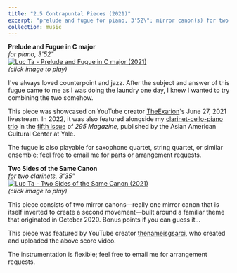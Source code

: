 ```yaml
---
title: "2.5 Contrapuntal Pieces (2021)"
excerpt: "prelude and fugue for piano, 3'52\"; mirror canon(s) for two clarinets; 3'35\"<br/>[![Luc Ta - 2.5 Contrapuntal Pieces (2021)](https://img.youtube.com/vi/KQXKckJTqVw/0.jpg 'Luc Ta - 2.5 Contrapuntal Pieces (2021)')](https://luc-ta.github.io/music/2021-contrapuntal-pieces/)"
collection: music
---
```


**Prelude and Fugue in C major**\
_for piano, 3'52"_\
[![Luc Ta - Prelude and Fugue in C major (2021)](https://img.youtube.com/vi/KQXKckJTqVw/0.jpg)](https://www.youtube.com/watch?v=KQXKckJTqVw)\
_(click image to play)_

I've always loved counterpoint and jazz. After the subject and answer of this fugue came to me as I was doing the laundry one day, I knew I wanted to try combining the two somehow.

This piece was showcased on YouTube creator [TheExarion](https://www.youtube.com/@TheExarion)'s June 27, 2021 livestream. In 2022, it was also featured alongside my [clarinet-cello-piano trio](https://luc-ta.github.io/music/2022-clarinet-trio/) in the [fifth issue](https://aacc.yalecollege.yale.edu/resources/295-magazine) of _295 Magazine_, published by the Asian American Cultural Center at Yale.

The fugue is also playable for saxophone quartet, string quartet, or similar ensemble; feel free to email me for parts or arrangement requests.

**Two Sides of the Same Canon**\
_for two clarinets, 3'35"_\
[![Luc Ta - Two Sides of the Same Canon (2021)](https://img.youtube.com/vi/H5dGyHC81e4/0.jpg)](https://www.youtube.com/watch?v=H5dGyHC81e4)\
_(click image to play)_

This piece consists of two mirror canons—really one mirror canon that is itself inverted to create a second movement—built around a familiar theme that originated in October 2020. Bonus points if you can guess it...

This piece was featured by YouTube creator [thenameisgsarci](https://www.youtube.com/@thenameisgsarci), who created and uploaded the above score video.

The instrumentation is flexible; feel free to email me for arrangement requests.
